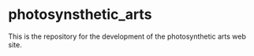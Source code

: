 # photosynsthetic_arts
This is the repository for the development of the photosynthetic arts web site.
